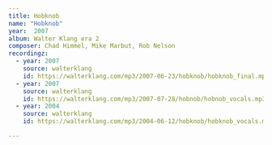 ```yaml
---
title: Hobknob
name: "Hobknob"
year:  2007
album: Walter Klang era 2
composer: Chad Himmel, Mike Marbut, Rob Nelson
recordingz:
  - year: 2007
    source: walterklang
    id: https://walterklang.com/mp3/2007-06-23/hobknob/hobknob_final.mp3
  - year: 2007
    source: walterklang
    id: https://walterklang.com/mp3/2007-07-28/hobnob/hobnob_vocals.mp3
  - year: 2004
    source: walterklang
    id: https://walterklang.com/mp3/2004-06-12/hobknob/hobknob_vocals.mp3

---
```


